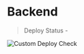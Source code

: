 # Backend

> Deploy Status -

![Custom Deploy Check](https://github.com/adi-g15/FrAst/workflows/Custom%20Deploy%20Check/badge.svg)

